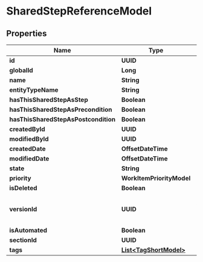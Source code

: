 

# SharedStepReferenceModel


## Properties

| Name | Type | Description | Notes |
|------------ | ------------- | ------------- | -------------|
|**id** | **UUID** |  |  [optional] |
|**globalId** | **Long** |  |  [optional] |
|**name** | **String** |  |  [optional] |
|**entityTypeName** | **String** |  |  [optional] |
|**hasThisSharedStepAsStep** | **Boolean** |  |  [optional] |
|**hasThisSharedStepAsPrecondition** | **Boolean** |  |  [optional] |
|**hasThisSharedStepAsPostcondition** | **Boolean** |  |  [optional] |
|**createdById** | **UUID** |  |  [optional] |
|**modifiedById** | **UUID** |  |  [optional] |
|**createdDate** | **OffsetDateTime** |  |  [optional] |
|**modifiedDate** | **OffsetDateTime** |  |  [optional] |
|**state** | **String** |  |  [optional] |
|**priority** | **WorkItemPriorityModel** |  |  [optional] |
|**isDeleted** | **Boolean** |  |  [optional] |
|**versionId** | **UUID** | used for versioning changes in workitem |  [optional] |
|**isAutomated** | **Boolean** |  |  [optional] |
|**sectionId** | **UUID** |  |  [optional] |
|**tags** | [**List&lt;TagShortModel&gt;**](TagShortModel.md) |  |  [optional] |



